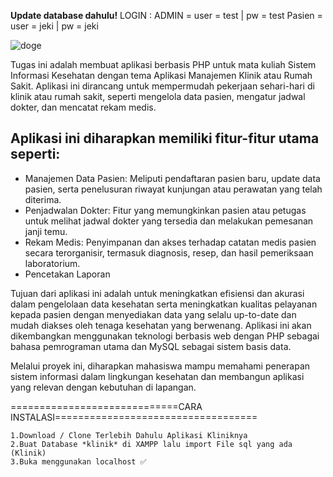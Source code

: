 **Update database dahulu!**
LOGIN :
ADMIN = user = test | pw = test
Pasien = user = jeki | pw = jeki


![doge](https://github.com/user-attachments/assets/caa92c18-a642-4c83-b7f0-204a58093142)

Tugas ini adalah membuat aplikasi berbasis PHP untuk mata kuliah Sistem Informasi Kesehatan dengan tema Aplikasi Manajemen Klinik atau Rumah Sakit.
Aplikasi ini dirancang untuk mempermudah pekerjaan sehari-hari di klinik atau rumah sakit, seperti mengelola data pasien, mengatur jadwal dokter, dan mencatat rekam medis.

## Aplikasi ini diharapkan memiliki fitur-fitur utama seperti:

- Manajemen Data Pasien: Meliputi pendaftaran pasien baru, update data pasien, serta penelusuran riwayat kunjungan atau perawatan yang telah diterima.
- Penjadwalan Dokter: Fitur yang memungkinkan pasien atau petugas untuk melihat jadwal dokter yang tersedia dan melakukan pemesanan janji temu.
- Rekam Medis: Penyimpanan dan akses terhadap catatan medis pasien secara terorganisir, termasuk diagnosis, resep, dan hasil pemeriksaan laboratorium.
- Pencetakan Laporan

Tujuan dari aplikasi ini adalah untuk meningkatkan efisiensi dan akurasi dalam pengelolaan data kesehatan serta meningkatkan kualitas pelayanan kepada pasien dengan menyediakan data yang selalu up-to-date dan mudah diakses oleh tenaga kesehatan yang berwenang. 
Aplikasi ini akan dikembangkan menggunakan teknologi berbasis web dengan PHP sebagai bahasa pemrograman utama dan MySQL sebagai sistem basis data.

Melalui proyek ini, diharapkan mahasiswa mampu memahami penerapan sistem informasi dalam lingkungan kesehatan dan membangun aplikasi yang relevan dengan kebutuhan di lapangan.


=============================CARA INSTALASI===================================

	1.Download / Clone Terlebih Dahulu Aplikasi Kliniknya
	2.Buat Database *klinik* di XAMPP lalu import File sql yang ada (Klinik)
	3.Buka menggunakan localhost ✅
